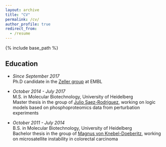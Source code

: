 ```yaml
---
layout: archive
title: "CV"
permalink: /cv/
author_profile: true
redirect_from:
  - /resume
---
```


{% include base_path %}


## Education

- _Since September 2017_  
Ph.D candidate in the [Zeller group](https://www.embl.de/research/units/scb/zeller/)
at EMBL  

- _October 2014 - July 2017_  
M.S. in Molecular Biotechnology, University of Heidelberg  
Master thesis in the group of
[Julio Saez-Rodriguez](http://saezlab.org/), working on logic models
based on phosphoproteomics data from perturbation experiments

- _October 2011 - July 2014_  
B.S. in Molecular Biotechnology, University of Heidelberg  
Bachelor thesis in the group of
[Magnus von Knebel-Doeberitz](https://www.klinikum.uni-heidelberg.de/UEberblick.108609.0.html?&L=0),
working on microsatellite instability in colorectal carcinoma
